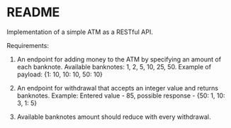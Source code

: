 # README

Implementation of a simple ATM as a RESTful API.

Requirements:
1) An endpoint for adding money to the ATM by specifying an amount of each banknote.
Available banknotes: 1, 2, 5, 10, 25, 50.
Example of payload: {1: 10, 10: 10, 50: 10}

2) An endpoint for withdrawal that accepts an integer value and returns banknotes.
Example:
Entered value - 85, possible response - {50: 1, 10: 3, 1: 5}

3) Available banknotes amount should reduce with every withdrawal.
